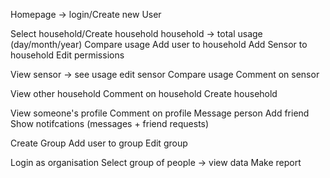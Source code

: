 Homepage -> login/Create new User

Select household/Create household
household -> total usage (day/month/year)
Compare usage
Add user to household
Add Sensor to household
Edit permissions

View sensor -> see usage
edit sensor
Compare usage
Comment on sensor

View other household
Comment on household
Create household

View someone's profile
Comment on profile
Message person
Add friend
Show notifcations (messages + friend requests)

Create Group
Add user to group
Edit group

Login as organisation
Select group of people -> view data
Make report